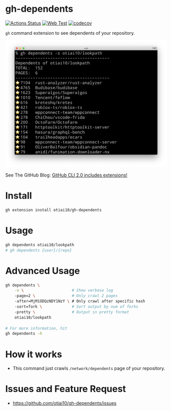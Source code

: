# gh-dependents

[![Actions Status](https://github.com/otiai10/gh-dependents/workflows/Go/badge.svg)](https://github.com/otiai10/gh-dependents/actions)
[![Web Test](https://github.com/otiai10/gh-dependents/actions/workflows/webtest.yaml/badge.svg)](https://github.com/otiai10/gh-dependents/actions/workflows/webtest.yaml)
[![codecov](https://codecov.io/gh/otiai10/gh-dependents/branch/main/graph/badge.svg)](https://codecov.io/gh/otiai10/gh-dependents)

`gh` command extension to see dependents of your repository.

![screenshot](https://raw.githubusercontent.com/otiai10/gh-dependents/main/screenshot.png)

See The GitHub Blog: [GitHub CLI 2.0 includes extensions!](https://github.blog/2021-08-24-github-cli-2-0-includes-extensions/)

# Install

```sh
gh extension install otiai10/gh-dependents
```

# Usage

```sh
gh dependents otiai10/lookpath
# gh dependents {user}/{repo}
```

# Advanced Usage

```sh
gh dependents \
    -v \                     # Show verbose log
    -page=2 \                # Only crawl 2 pages
    -after=MjM1ODQzNDY1NzY \ # Only crawl after specific hash
    -sort=fork \             # Sort output by num of forks
    -pretty \                # Output in pretty format
    otiai10/lookpath

# For more information, hit
gh dependents -h
```

# How it works

- This command just crawls `/network/dependents` page of your repository.

# Issues and Feature Request

- https://github.com/otiai10/gh-dependents/issues
